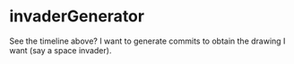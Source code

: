 # invaderGenerator
See the timeline above? I want to generate commits to obtain the drawing I want (say a space invader).
